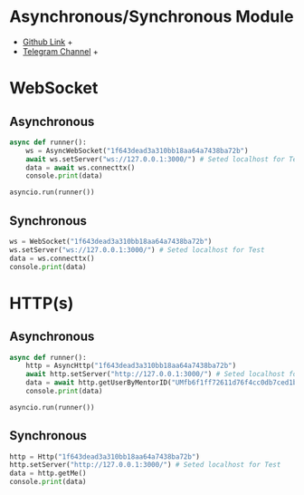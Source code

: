 # Asynchronous/Synchronous Module
+ [Github Link](https://github.com/Rubier-Project/PCA) +
+ [Telegram Channel](https://t.me/PersianClassApp) +

# WebSocket

## Asynchronous
```python
async def runner():
    ws = AsyncWebSocket("1f643dead3a310bb18aa64a7438ba72b")
    await ws.setServer("ws://127.0.0.1:3000/") # Seted localhost for Test
    data = await ws.connecttx()
    console.print(data)

asyncio.run(runner())
```

## Synchronous
```python
ws = WebSocket("1f643dead3a310bb18aa64a7438ba72b")
ws.setServer("ws://127.0.0.1:3000/") # Seted localhost for Test
data = ws.connecttx()
console.print(data)
```

# HTTP(s)

## Asynchronous
```python
async def runner():
    http = AsyncHttp("1f643dead3a310bb18aa64a7438ba72b")
    await http.setServer("http://127.0.0.1:3000/") # Seted localhost for Test
    data = await http.getUserByMentorID("UMfb6f1ff72611d76f4cc0db7ced1b7f")
    console.print(data)

asyncio.run(runner())
```

## Synchronous
```python
http = Http("1f643dead3a310bb18aa64a7438ba72b")
http.setServer("http://127.0.0.1:3000/") # Seted localhost for Test
data = http.getMe()
console.print(data)
```

